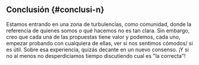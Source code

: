 ## Conclusión {#conclusi-n}

Estamos entrando en una zona de turbulencias, como comunidad, donde la referencia de quienes somos o qué hacemos no es tan clara. Sin embargo, creo que cada una de las propuestas tiene valor y podemos, cada uno, empezar probando con cualquiera de ellas, ver si nos sentimos cómodos/ si es útil. Sobre esa experiencia, quizás decante en un nuevo consenso. ¡Y si no al menos no desperdiciamos tiempo discutiendo cual es &quot;la correcta&quot;!